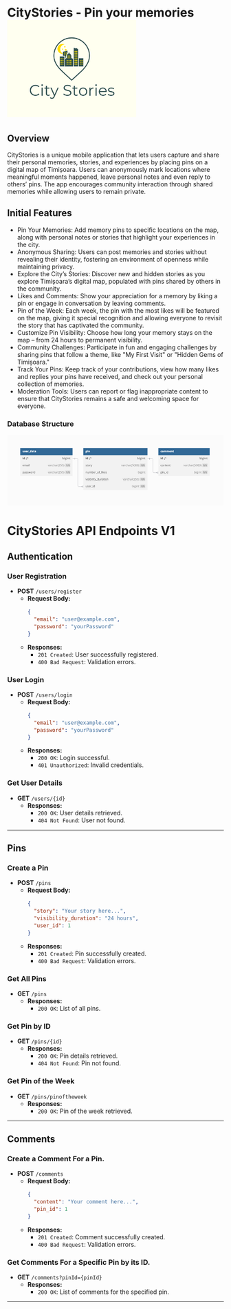 # CityStories - Pin your memories <img src="https://github.com/DianaHutuleac/MSA-Project/blob/main/city-stories-logo.png" alt="CityStories Logo" width="300" style="vertical-align:right;" />

## Overview

CityStories is a unique mobile application that lets users capture and share their personal memories, stories, and experiences by placing pins on a digital map of Timișoara. Users can anonymously mark locations where meaningful moments happened, leave personal notes and even reply to others’ pins. The app encourages community interaction through shared memories while allowing users to remain private.

## Initial Features

- Pin Your Memories: Add memory pins to specific locations on the map, along with personal notes or stories that highlight your experiences in the city.
- Anonymous Sharing: Users can post memories and stories without revealing their identity, fostering an environment of openness while maintaining privacy.
- Explore the City’s Stories: Discover new and hidden stories as you explore Timișoara’s digital map, populated with pins shared by others in the community.
- Likes and Comments: Show your appreciation for a memory by liking a pin or engage in conversation by leaving comments.
- Pin of the Week: Each week, the pin with the most likes will be featured on the map, giving it special recognition and allowing everyone to revisit the story that has captivated the community.
- Customize Pin Visibility: Choose how long your memory stays on the map – from 24 hours to permanent visibility.
- Community Challenges: Participate in fun and engaging challenges by sharing pins that follow a theme, like "My First Visit" or "Hidden Gems of Timișoara."
- Track Your Pins: Keep track of your contributions, view how many likes and replies your pins have received, and check out your personal collection of memories.
- Moderation Tools: Users can report or flag inappropriate content to ensure that CityStories remains a safe and welcoming space for everyone.

### Database Structure

![Database Schema](https://github.com/DianaHutuleac/MSA-Project/blob/main/citystories_db.png)


# CityStories API Endpoints V1
## Authentication

### User Registration
- **POST** `/users/register`
    - **Request Body:**
      ```json
      {
        "email": "user@example.com",
        "password": "yourPassword"
      }
      ```
    - **Responses:**
        - `201 Created`: User successfully registered.
        - `400 Bad Request`: Validation errors.

### User Login
- **POST** `/users/login`
    - **Request Body:**
      ```json
      {
        "email": "user@example.com",
        "password": "yourPassword"
      }
      ```
    - **Responses:**
        - `200 OK`: Login successful.
        - `401 Unauthorized`: Invalid credentials.

### Get User Details
- **GET** `/users/{id}`
    - **Responses:**
        - `200 OK`: User details retrieved.
        - `404 Not Found`: User not found.

---

## Pins

### Create a Pin
- **POST** `/pins`
    - **Request Body:**
      ```json
      {
        "story": "Your story here...",
        "visibility_duration": "24 hours",
        "user_id": 1
      }
      ```
    - **Responses:**
        - `201 Created`: Pin successfully created.
        - `400 Bad Request`: Validation errors.

### Get All Pins
- **GET** `/pins`
    - **Responses:**
        - `200 OK`: List of all pins.

### Get Pin by ID
- **GET** `/pins/{id}`
    - **Responses:**
        - `200 OK`: Pin details retrieved.
        - `404 Not Found`: Pin not found.

### Get Pin of the Week
- **GET** `/pins/pinoftheweek`
    - **Responses:**
        - `200 OK`: Pin of the week retrieved.

---

## Comments

### Create a Comment For a Pin.
- **POST** `/comments`
    - **Request Body:**
      ```json
      {
        "content": "Your comment here...",
        "pin_id": 1
      }
      ```
    - **Responses:**
        - `201 Created`: Comment successfully created.
        - `400 Bad Request`: Validation errors.

### Get Comments For a Specific Pin by its ID.
- **GET** `/comments?pinId={pinId}`
    - **Responses:**
        - `200 OK`: List of comments for the specified pin.
---


